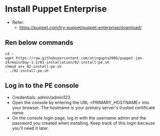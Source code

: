 # Install Puppet Enterprise

- Refer:
  - https://puppet.com/try-puppet/puppet-enterprise/download/


## Ren below commands
```
cd ~
wget https://raw.githubusercontent.com/atingupta2005/puppet-jan-24/main/Day-1-2/01-installation/02-install-pe.sh
chmod a+x 02-install-pe.sh
. ./02-install-pe.sh
```

## Log in to the PE console
- Credentials: admin/admin123
- Open the console by entering the URL <PRIMARY_HOSTNAME> into your browser. The hostname is your primary server's trusted certificate name.
- On the console login page, log in with the username admin and the password you created when installing. Keep track of this login because you'll need it later.
